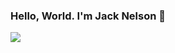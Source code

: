 ### Hello, World. I'm Jack Nelson 👋

<img src="https://github-readme-stats.vercel.app/api?username=nelzord&&show_icons=true&title_color=ffffff&icon_color=bb2acf&text_color=daf7dc&bg_color=151515">
